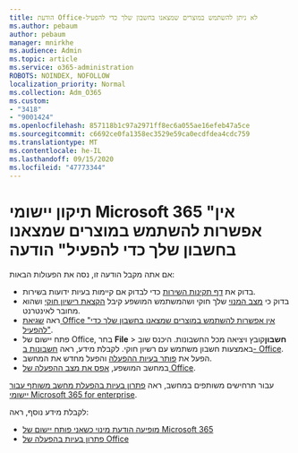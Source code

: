 ```yaml
---
title: הודעת Office-לא ניתן להשתמש במוצרים שמצאנו בחשבון שלך כדי להפעיל
ms.author: pebaum
author: pebaum
manager: mnirkhe
ms.audience: Admin
ms.topic: article
ms.service: o365-administration
ROBOTS: NOINDEX, NOFOLLOW
localization_priority: Normal
ms.collection: Adm_O365
ms.custom:
- "3418"
- "9001424"
ms.openlocfilehash: 857118b1c97a2971ff8ec6a055ae16efeb47a5ce
ms.sourcegitcommit: c6692ce0fa1358ec3529e59ca0ecdfdea4cdc759
ms.translationtype: MT
ms.contentlocale: he-IL
ms.lasthandoff: 09/15/2020
ms.locfileid: "47773344"
---
```

# <a name="fixing-the-microsoft-365-apps-the-products-we-found-in-your-account-cant-be-used-to-activate-message"></a>תיקון יישומי Microsoft 365 "אין אפשרות להשתמש במוצרים שמצאנו בחשבון שלך כדי להפעיל" הודעה

אם אתה מקבל הודעה זו, נסה את הפעולות הבאות:

- בדוק את [דף תקינות השירות](https://docs.microsoft.com/office365/enterprise/view-service-health) כדי לבדוק אם קיימות בעיות ידועות בשירות.
- בדוק כי [מצב המנוי](https://support.office.com/article/0d23d3c0-c19c-4b2f-9845-5344fedc4380#bkmk_checksubscription) שלך חוקי ושהמשתמש המושפע קיבל [הקצאת רישיון חוקי](https://support.office.com/article/997596B5-4173-4627-B915-36ABAC6786DC) ושהוא מחובר לאינטרנט. 
- ראה [שגיאת Office "אין אפשרות להשתמש במוצרים שמצאנו בחשבון שלך כדי להפעיל"](https://support.office.com/article/c9f9a0b3-5aae-4131-8077-21e6a59f141e).
- פתח יישום של Office, בחר **File**  >  **חשבון**קובץ ויציאה מכל החשבונות. היכנס שוב באמצעות חשבון משתמש עם רשיון חוקי. לקבלת מידע, ראה [חשבונות ב- Office](https://support.office.com/article/628ea040-f265-49de-b986-be09c3ebf8a9).
- הפעל את [פותר בעיות ההפעלה](https://aka.ms/SARA-OfficeActivation-Alchemy) והפעל מחדש את המחשב.
- במחשב המושפע, [אפס את מצב ההפעלה של Office](https://docs.microsoft.com/office365/troubleshoot/activation/reset-office-365-proplus-activation-state).

עבור תרחישים משותפים במחשב, ראה [פתרון בעיות בהפעלת מחשב משותף עבור יישומי Microsoft 365 for enterprise](https://docs.microsoft.com/deployoffice/troubleshoot-shared-computer-activation).

לקבלת מידע נוסף, ראה: 
- [מופיעה הודעת מינוי כשאני פותח יישום של Microsoft 365](https://support.office.com/article/4cabe32c-f594-4c0e-9191-3d3ade10cceb)
- [פתרון בעיות בהפעלה של Office](https://support.office.com/article/0d23d3c0-c19c-4b2f-9845-5344fedc4380)